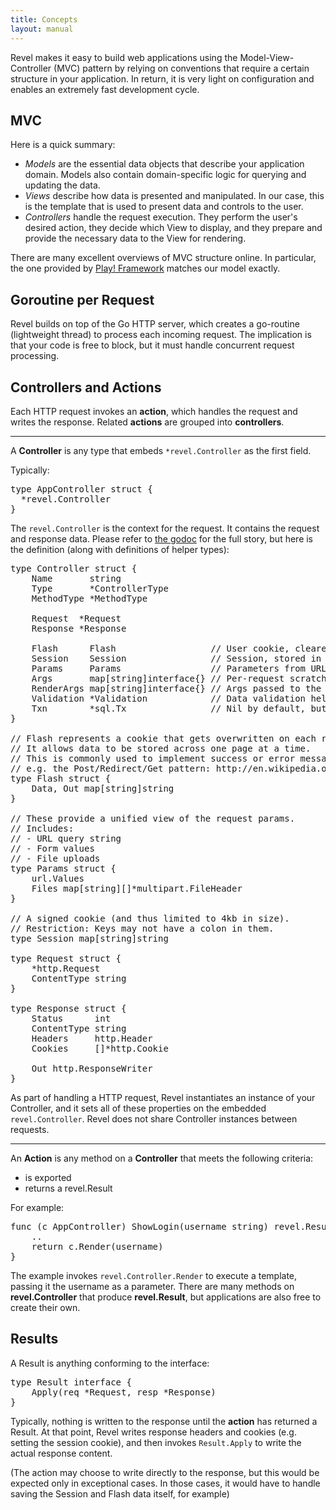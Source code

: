 ```yaml
---
title: Concepts
layout: manual
---
```


Revel makes it easy to build web applications using the Model-View-Controller
(MVC) pattern by relying on conventions that require a certain structure in your
application.  In return, it is very light on configuration and enables an
extremely fast development cycle.

## MVC

Here is a quick summary:

- *Models* are the essential data objects that describe your application domain.
   Models also contain domain-specific logic for querying and updating the data.
- *Views* describe how data is presented and manipulated. In our case, this is
   the template that is used to present data and controls to the user.
- *Controllers* handle the request execution.  They perform the user's desired
   action, they decide which View to display, and they prepare and provide the
   necessary data to the View for rendering.

There are many excellent overviews of MVC structure online.  In particular, the
one provided by [Play! Framework](http://www.playframework.org) matches our model exactly.

## Goroutine per Request

Revel builds on top of the Go HTTP server, which creates a go-routine
(lightweight thread) to process each incoming request.  The implication is that
your code is free to block, but it must handle concurrent request processing.

## Controllers and Actions

Each HTTP request invokes an **action**, which handles the request and writes the
response. Related **actions** are grouped into **controllers**.

***

A **Controller** is any type that embeds `*revel.Controller` as the first field.

Typically:
<pre class="prettyprint lang-go">
type AppController struct {
  *revel.Controller
}
</pre>

The `revel.Controller` is the context for the request.  It contains the request
and response data.  Please refer to [the godoc](../docs/godoc/controller.html#Controller)
for the full story, but here is the definition (along with definitions of helper types):

<pre class="prettyprint lang-go">
type Controller struct {
	Name       string
	Type       *ControllerType
	MethodType *MethodType

	Request  *Request
	Response *Response

	Flash      Flash                  // User cookie, cleared after each request.
	Session    Session                // Session, stored in cookie, signed.
	Params     Params                 // Parameters from URL and form (including multipart).
	Args       map[string]interface{} // Per-request scratch space.
	RenderArgs map[string]interface{} // Args passed to the template.
	Validation *Validation            // Data validation helpers
	Txn        *sql.Tx                // Nil by default, but may be used by the app / plugins
}

// Flash represents a cookie that gets overwritten on each request.
// It allows data to be stored across one page at a time.
// This is commonly used to implement success or error messages.
// e.g. the Post/Redirect/Get pattern: http://en.wikipedia.org/wiki/Post/Redirect/Get
type Flash struct {
	Data, Out map[string]string
}

// These provide a unified view of the request params.
// Includes:
// - URL query string
// - Form values
// - File uploads
type Params struct {
	url.Values
	Files map[string][]*multipart.FileHeader
}

// A signed cookie (and thus limited to 4kb in size).
// Restriction: Keys may not have a colon in them.
type Session map[string]string

type Request struct {
	*http.Request
	ContentType string
}

type Response struct {
	Status      int
	ContentType string
	Headers     http.Header
	Cookies     []*http.Cookie

	Out http.ResponseWriter
}
</pre>

As part of handling a HTTP request, Revel instantiates an instance of your
Controller, and it sets all of these properties on the embedded
`revel.Controller`.  Revel does not share Controller instances between requests.

***

An **Action** is any method on a **Controller** that meets the following criteria:
* is exported
* returns a revel.Result

For example:

<pre class="prettyprint lang-go">
func (c AppController) ShowLogin(username string) revel.Result {
	..
	return c.Render(username)
}
</pre>

The example invokes `revel.Controller.Render` to execute a template, passing it the
username as a parameter.  There are many methods on **revel.Controller** that
produce **revel.Result**, but applications are also free to create their own.

## Results

A Result is anything conforming to the interface:
<pre class="prettyprint lang-go">
type Result interface {
	Apply(req *Request, resp *Response)
}
</pre>

Typically, nothing is written to the response until the **action** has returned
a Result.  At that point, Revel writes response headers and cookies
(e.g. setting the session cookie), and then invokes `Result.Apply` to write the
actual response content.

(The action may choose to write directly to the response, but this would be
expected only in exceptional cases.  In those cases, it would have to handle
saving the Session and Flash data itself, for example)
